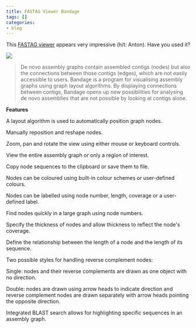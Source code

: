 ```yaml
---
title: FASTAG Viewer Bandage
tags: []
categories:
- blog
---
```

This [FASTAG viewer](http://rrwick.github.io/Bandage/) appears very impressive
(h/t: Anton). Have you used it?
<!--more-->

![](http://rrwick.github.io/Bandage/images/screenshots/screenshot05.png)

> De novo assembly graphs contain assembled contigs (nodes) but also the
connections between those contigs (edges), which are not easily accessible to
users. Bandage is a program for visualising assembly graphs using graph layout
algorithms. By displaying connections between contigs, Bandage opens up new
possibilities for analysing de novo assemblies that are not possible by
looking at contigs alone.

**Features**

A layout algorithm is used to automatically position graph nodes.

Manually reposition and reshape nodes.

Zoom, pan and rotate the view using either mouse or keyboard controls.

View the entire assembly graph or only a region of interest.

Copy node sequences to the clipboard or save them to file.

Nodes can be coloured using built-in colour schemes or user-defined colours.

Nodes can be labelled using node number, length, coverage or a user-defined
label.

Find nodes quickly in a large graph using node numbers.

Specify the thickness of nodes and allow thickness to reflect the node's
coverage.

Define the relationship between the length of a node and the length of its
sequence.

Two possible styles for handling reverse complement nodes:

Single: nodes and their reverse complements are drawn as one object with no
direction.

Double: nodes are drawn using arrow heads to indicate direction and reverse
complement nodes are drawn separately with arrow heads pointing the opposite
direction.

Integrated BLAST search allows for highlighting specific sequences in an
assembly graph.

